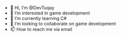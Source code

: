 - 👋 Hi, I’m @DevTuqay
- 👀 I’m interested in game development
- 🌱 I’m currently learning C#
- 💞️ I’m looking to collaborate on game development
- 📫 How to reach me via email

<!---
DevTuqay/DevTuqay is a ✨ special ✨ repository because its `README.md` (this file) appears on your GitHub profile.
You can click the Preview link to take a look at your changes.
--->
